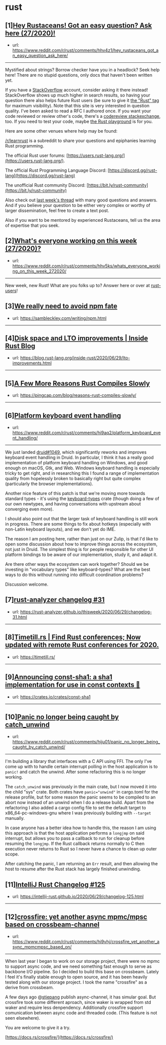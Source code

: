 # rust
## [1][Hey Rustaceans! Got an easy question? Ask here (27/2020)!](https://www.reddit.com/r/rust/comments/hhv4z1/hey_rustaceans_got_an_easy_question_ask_here/)
- url: https://www.reddit.com/r/rust/comments/hhv4z1/hey_rustaceans_got_an_easy_question_ask_here/
---
Mystified about strings? Borrow checker have you in a headlock? Seek help here! There are no stupid questions, only docs that haven't been written yet.

If you have a [StackOverflow](http://stackoverflow.com/) account, consider asking it there instead! StackOverflow shows up much higher in search results, so having your question there also helps future Rust users (be sure to give it [the "Rust" tag](http://stackoverflow.com/questions/tagged/rust) for maximum visibility). Note that this site is very interested in question quality. I've been asked to read a RFC I authored once. If you want your code reviewed or review other's code, there's a [codereview stackexchange](https://codereview.stackexchange.com/questions/tagged/rust), too. If you need to test your code, maybe [the Rust playground](https://play.rust-lang.org) is for you.

Here are some other venues where help may be found:

[/r/learnrust](https://www.reddit.com/r/learnrust) is a subreddit to share your questions and epiphanies learning Rust programming.

The official Rust user forums: [https://users.rust-lang.org/](https://users.rust-lang.org/).

The official Rust Programming Language Discord: [https://discord.gg/rust-lang](https://discord.gg/rust-lang)

The unofficial Rust community Discord: [https://bit.ly/rust-community](https://bit.ly/rust-community)

Also check out [last week's thread](https://reddit.com/r/rust/comments/hdku4k/hey_rustaceans_got_an_easy_question_ask_here/) with many good questions and answers. And if you believe your question to be either very complex or worthy of larger dissemination, feel free to create a text post.

Also if you want to be mentored by experienced Rustaceans, tell us the area of expertise that you seek.
## [2][What's everyone working on this week (27/2020)?](https://www.reddit.com/r/rust/comments/hhv5ks/whats_everyone_working_on_this_week_272020/)
- url: https://www.reddit.com/r/rust/comments/hhv5ks/whats_everyone_working_on_this_week_272020/
---
New week, new Rust! What are you folks up to? Answer here or over at [rust-users](https://users.rust-lang.org/t/whats-everyone-working-on-this-week-27-2020/45101?u=llogiq)!
## [3][We really need to avoid npm fate](https://www.reddit.com/r/rust/comments/hiew1o/we_really_need_to_avoid_npm_fate/)
- url: https://sambleckley.com/writing/npm.html
---

## [4][Disk space and LTO improvements | Inside Rust Blog](https://www.reddit.com/r/rust/comments/hi80zh/disk_space_and_lto_improvements_inside_rust_blog/)
- url: https://blog.rust-lang.org/inside-rust/2020/06/29/lto-improvements.html
---

## [5][A Few More Reasons Rust Compiles Slowly](https://www.reddit.com/r/rust/comments/hi80xt/a_few_more_reasons_rust_compiles_slowly/)
- url: https://pingcap.com/blog/reasons-rust-compiles-slowly/
---

## [6][Platform keyboard event handling](https://www.reddit.com/r/rust/comments/hi9aq2/platform_keyboard_event_handling/)
- url: https://www.reddit.com/r/rust/comments/hi9aq2/platform_keyboard_event_handling/
---
We just landed [druid#1049](https://github.com/linebender/druid/pull/1049), which significantly reworks and improves keyboard event handling in Druid. In particular, I think it has a really good implementation of platform keyboard handling on Windows, and good enough on macOS, Gtk, and Web. Windows keyboard handling is especially tricky to get right, and in researching this I found a range of implementation quality from hopelessly broken to basically right but quite complex (particularly the browser implementations).

Another nice feature of this patch is that we're moving more towards standard types - it's using the [keyboard-types](https://crates.io/crates/keyboard-types) crate (though doing a few of our own newtypes, and having conversations with upstream about converging even more).

I should also point out that the larger task of keyboard handling is still work in progress. There are some things to fix about hotkeys (especially with non-Latin keyboard layouts), and we don't yet do IME.

The reason I am posting here, rather than just on our Zulip, is that I'd like to open some discussion about how to improve things across the ecosystem, not just in Druid. The simplest thing is for people responsible for other UI platform bindings to be aware of our implementation, study it, and adapt it.

Are there other ways the ecosystem can work together? Should we be investing in "vocabulary types" like keyboard-types? What are the best ways to do this without running into difficult coordination problems?

Discussion welcome.
## [7][rust-analyzer changelog #31](https://www.reddit.com/r/rust/comments/hhzlsq/rustanalyzer_changelog_31/)
- url: https://rust-analyzer.github.io/thisweek/2020/06/29/changelog-31.html
---

## [8][Timetill.rs | Find Rust conferences; Now updated with remote Rust conferences for 2020.](https://www.reddit.com/r/rust/comments/hijdwr/timetillrs_find_rust_conferences_now_updated_with/)
- url: https://timetill.rs/
---

## [9][Announcing const-sha1: a sha1 implementation for use in const contexts 🎉](https://www.reddit.com/r/rust/comments/hi11op/announcing_constsha1_a_sha1_implementation_for/)
- url: https://crates.io/crates/const-sha1
---

## [10][Panic no longer being caught by catch_unwind](https://www.reddit.com/r/rust/comments/hiju01/panic_no_longer_being_caught_by_catch_unwind/)
- url: https://www.reddit.com/r/rust/comments/hiju01/panic_no_longer_being_caught_by_catch_unwind/
---
I'm building a library that interfaces with a C API using FFI. The only I've come up with to handle certain interrupt polling in the host application is to `panic!` and catch the unwind. After some refactoring this is no longer working.

The `catch_unwind` was previously in the main crate, but I now moved it into the child "sys" crate. Both crates have `panic="unwind"` in cargo.toml for the release profile, but for some reason the panic seems to be compiled to an abort now instead of an unwind when I do a release build. Apart from the refactoring I also added a cargo config file to set the default target to x86\_64-pc-windows-gnu where I was previously building with `--target` manually.

In case anyone has a better idea how to handle this, the reason I am using this approach is that the host application performs a `longjmp` on said interrupt, but allows you to pass a callback to run for cleanup before resuming the `longjmp`. If the Rust callback returns normally to C then execution never returns to Rust so I never have a chance to clean up outer scope.

After catching the panic, I am returning an `Err` result, and then allowing the host to resume after the Rust stack has largely finished unwinding.
## [11][IntelliJ Rust Changelog #125](https://www.reddit.com/r/rust/comments/hi0hpg/intellij_rust_changelog_125/)
- url: https://intellij-rust.github.io/2020/06/29/changelog-125.html
---

## [12][crossfire: yet another async mpmc/mpsc based on crossbeam-channel](https://www.reddit.com/r/rust/comments/hi9vhj/crossfire_yet_another_async_mpmcmpsc_based_on/)
- url: https://www.reddit.com/r/rust/comments/hi9vhj/crossfire_yet_another_async_mpmcmpsc_based_on/
---
When last year I began to work on our storage project, there were no mpmc to support async code, and we need something fast enough to serve as backbone I/O pipeline. So I decided to build this base on crossbeam.  Lately I feel it's finally stable enough to open source, and it has been heavily tested along with our storage project. I took the name "crossfire" as a derive from crossbeam.

A few days ago @[stjepang](https://www.reddit.com/user/stjepang/) publish async-channel, it has simular goal.  But crossfire took some different aproach, since waker is wrapped from std waker and require less denpendency. Additionally crossfire support comunication between async code and threaded code. (This feature is not seen elsewhere).

You are welcome to give it a try.

[https://docs.rs/crossfire/](https://docs.rs/crossfire/)
